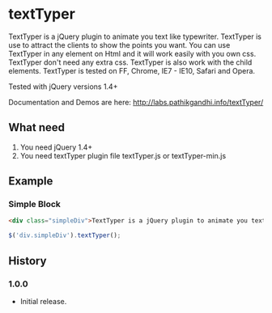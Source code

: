 textTyper
=========

TextTyper is a jQuery plugin to animate you text like typewriter. TextTyper is use to attract the clients to show the points you want. You can use TextTyper in any element on Html and it will work easily with you own css. TextTyper don't need any extra css. TextTyper is also work with the child elements. TextTyper is tested on FF, Chrome, IE7 - IE10, Safari and Opera.

Tested with jQuery versions 1.4+

Documentation and Demos are here: http://labs.pathikgandhi.info/textTyper/

## What need

1. You need jQuery 1.4+ 
2. You need textTyper plugin file textTyper.js or textTyper-min.js

## Example
### Simple Block
```html
<div class="simpleDiv">TextTyper is a jQuery plugin to animate you text like typewriter.</div>
```
```javascript
$('div.simpleDiv').textTyper();
```

## History

### 1.0.0
* Initial release.
